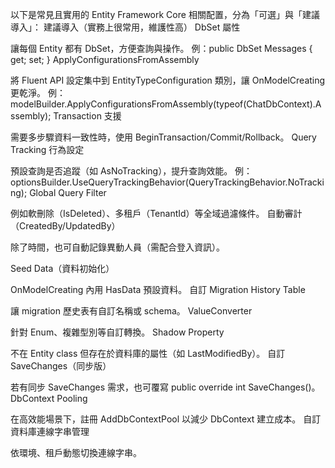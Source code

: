 ﻿以下是常見且實用的 Entity Framework Core 相關配置，分為「可選」與「建議導入」：
建議導入（實務上很常用，維護性高）
DbSet<TEntity> 屬性

讓每個 Entity 都有 DbSet，方便查詢與操作。
例：public DbSet<Message> Messages { get; set; }
ApplyConfigurationsFromAssembly

將 Fluent API 設定集中到 EntityTypeConfiguration 類別，讓 OnModelCreating 更乾淨。
例：modelBuilder.ApplyConfigurationsFromAssembly(typeof(ChatDbContext).Assembly);
Transaction 支援

需要多步驟資料一致性時，使用 BeginTransaction/Commit/Rollback。
Query Tracking 行為設定

預設查詢是否追蹤（如 AsNoTracking），提升查詢效能。
例：optionsBuilder.UseQueryTrackingBehavior(QueryTrackingBehavior.NoTracking);
Global Query Filter

例如軟刪除（IsDeleted）、多租戶（TenantId）等全域過濾條件。
自動審計（CreatedBy/UpdatedBy）

除了時間，也可自動記錄異動人員（需配合登入資訊）。

Seed Data（資料初始化）

OnModelCreating 內用 HasData 預設資料。
自訂 Migration History Table

讓 migration 歷史表有自訂名稱或 schema。
ValueConverter

針對 Enum、複雜型別等自訂轉換。
Shadow Property

不在 Entity class 但存在於資料庫的屬性（如 LastModifiedBy）。
自訂 SaveChanges（同步版）

若有同步 SaveChanges 需求，也可覆寫 public override int SaveChanges()。
DbContext Pooling

在高效能場景下，註冊 AddDbContextPool 以減少 DbContext 建立成本。
自訂資料庫連線字串管理

依環境、租戶動態切換連線字串。

